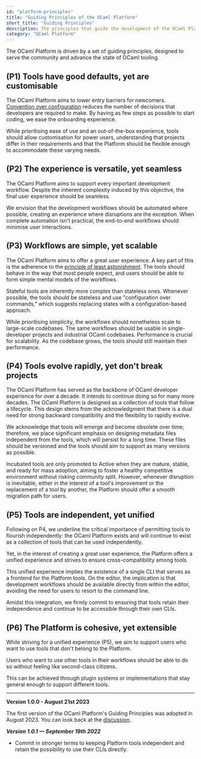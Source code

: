 ```yaml
---
id: "platform-principles"
title: "Guiding Principles of the OCaml Platform"
short_title: "Guiding Principles"
description: The principles that guide the development of the OCaml Platform.
category: "OCaml Platform"
---
```


The OCaml Platform is driven by a set of guiding principles, designed to serve
the community and advance the state of OCaml tooling.

## (P1) Tools have good defaults, yet are customisable

The OCaml Platform aims to lower entry barriers for newcomers.
[Convention over configuration](https://en.wikipedia.org/wiki/Convention_over_configuration)
reduces the number of decisions that developers are required to make. By having
as few steps as possible to start coding, we ease the onboarding experience.

While prioritising ease of use and an out-of-the-box experience, tools should
allow customisation for power users, understanding that projects differ in their
requirements and that the Platform should be flexible enough to accommodate
these varying needs.

## (P2) The experience is versatile, yet seamless

The OCaml Platform aims to support every important development workflow. Despite
the inherent complexity induced by this objective, the final user experience
should be seamless.

We envision that the development workflows should be automated where possible,
creating an experience where disruptions are the exception. When complete
automation isn't practical, the end-to-end workflows should minimise user
interactions.

## (P3) Workflows are simple, yet scalable

The OCaml Platform aims to offer a great user experience. A key part of this is
the adherence to the
[principle of least astonishment](https://en.wikipedia.org/wiki/Principle_of_least_astonishment).
The tools should behave in the way that most people expect, and users should be
able to form simple mental models of the workflows.

Stateful tools are inherently more complex than stateless ones. Whenever
possible, the tools should be stateless and use "configuration over commands,"
which suggests replacing states with a configuration-based approach.

While prioritising simplicity, the workflows should nonetheless scale to
large-scale codebases. The same workflows should be usable in single-developer
projects and industrial OCaml codebases. Performance is crucial for
scalability. As the codebase grows, the tools should still maintain their
performance.

## (P4) Tools evolve rapidly, yet don't break projects

The OCaml Platform has served as the backbone of OCaml developer experience for
over a decade. It intends to continue doing so for many more decades. The
OCaml Platform is designed as a collection of tools that follow a lifecycle.
This design stems from the acknowledgment that there is a dual need for strong
backward compatibility and the flexibility to rapidly evolve.

We acknowledge that tools will emerge and become obsolete over time;
therefore, we place significant emphasis on designing metadata files independent
from the tools, which will persist for a long time. These files should be
versioned and the tools should aim to support as many versions as possible.

Incubated tools are only promoted to Active when they are mature, stable, and
ready for mass adoption, aiming to foster a healthy competitive environment
without risking community split. However, whenever disruption is inevitable,
either in the interest of a tool's improvement or the replacement of a
tool by another, the Platform should offer a smooth migration path for users.

## (P5) Tools are independent, yet unified

Following on P4, we underline the critical importance of permitting tools to
flourish independently: the OCaml Platform exists and will continue to exist as
a collection of tools that can be used independently.

Yet, in the interest of creating a great user experience, the Platform offers a
unified experience and strives to ensure cross-compatibility among tools.

This unified experience implies the existence of a single CLI that serves as a
frontend for the Platform tools. On the editor, the implication is that
development workflows should be available directly from within the editor,
avoiding the need for users to resort to the command line.

Amidst this integration, we firmly commit to ensuring that tools retain their
independence and continue to be accessible through their own CLIs.

## (P6) The Platform is cohesive, yet extensible

While striving for a unified experience (P5), we aim to support users who want
to use tools that don't belong to the Platform.

Users who want to use other tools in their workflows should be able to do so
without feeling like second-class citizens.

This can be achieved through plugin systems or implementations that stay
general enough to support different tools.


****

**Version 1.0.0 - August 21st 2023**

The first version of the OCaml Platform's Guiding Principles was adopted in
August 2023. You can look back at the
[discussion](https://discuss.ocaml.org/t/a-roadmap-for-the-ocaml-platform-seeking-your-feedback/12238).

***Version 1.0.1 — September 19th 2022***

- Commit in stronger terms to keeping Platform tools independent and retain the
  possibility to use their CLIs directly.
